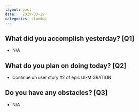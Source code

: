 ```yaml
---
layout:	post
date:	2019-03-15
categories:	standup
---
```

## What did you accomplish yesterday? [Q1]

- N/A

## What do you plan on doing today? [Q2]

- Continue on user story #2 of epic UI-MIGRATION.

## Do you have any obstacles? [Q3]

- N/A